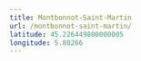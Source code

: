 ```yaml
---
title: Montbonnot-Saint-Martin
url: /montbonnot-saint-martin/
latitude: 45.226449800000005
longitude: 5.80266
---
```

